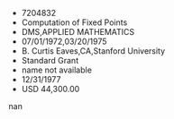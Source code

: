 
* 7204832
* Computation of Fixed Points
* DMS,APPLIED MATHEMATICS
* 07/01/1972,03/20/1975
* B. Curtis Eaves,CA,Stanford University
* Standard Grant
*   name not available
* 12/31/1977
* USD 44,300.00

nan
